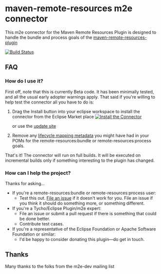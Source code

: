 maven-remote-resources m2e connector
=============================================

This m2e connector for the Maven Remote Resources Plugin is designed to handle the bundle and process goals of the [maven-remote-resources-plugin](http://maven.apache.org/plugins/maven-remote-resources-plugin/)

[![Build Status](https://buildhive.cloudbees.com/job/coderplus/job/m2e-connector-for-maven-remote-resources-plugin/badge/icon)](https://buildhive.cloudbees.com/job/coderplus/job/m2e-connector-for-maven-remote-resources-plugin/)

## FAQ ##

### How do I use it? ###

First off, note that this is currently Beta code.  It has been minimally tested, and all the usual early adopter
warnings apply.  That said if you're willing to help test the connector all you have to do is:

1. Drag the Install button into your eclipse workspace to install the connector from the Eclipse Market place
[![Install the Connector](http://marketplace.eclipse.org/sites/all/modules/custom/marketplace/images/installbutton.png)](http://marketplace.eclipse.org/marketplace-client-intro?mpc_install=1936167)

	or use the  [update site](http://coderplus.com/m2e-update-sites/maven-remote-resources-plugin/)

2. Remove any [lifecycle mapping metadata](http://wiki.eclipse.org/M2E_plugin_execution_not_covered#ignore_plugin_goal)
you might have had in your POMs for the remote-resources:bundle or  remote-resources:process goals.







That's it!  The connector will run on full builds. It will be executed on incremental builds only if something interesting to the plugin has changed.

### How can I help the project? ###

Thanks for asking...

* If you're a remote-resources:bundle or  remote-resources:process user:
	* Test this out.  [File an issue](https://github.com/coderplus/m2e-connector-for-maven-remote-resources-plugin/issues) if it doesn't
	work for you.  File an issue if you think it should do something more, or something different.
* If you're a Tycho/Eclipse Plugin/m2e  expert:
	* File an issue or submit a pull request if there is something that could be done better.
	* Contribute test cases.
* If you're a representative of the Eclipse Foundation or Apache Software Foundation or similar:
	* I'd be happy to consider donating this plugin&mdash;do get in touch.


## Thanks ##

Many thanks to the folks from the m2e-dev mailing list 
